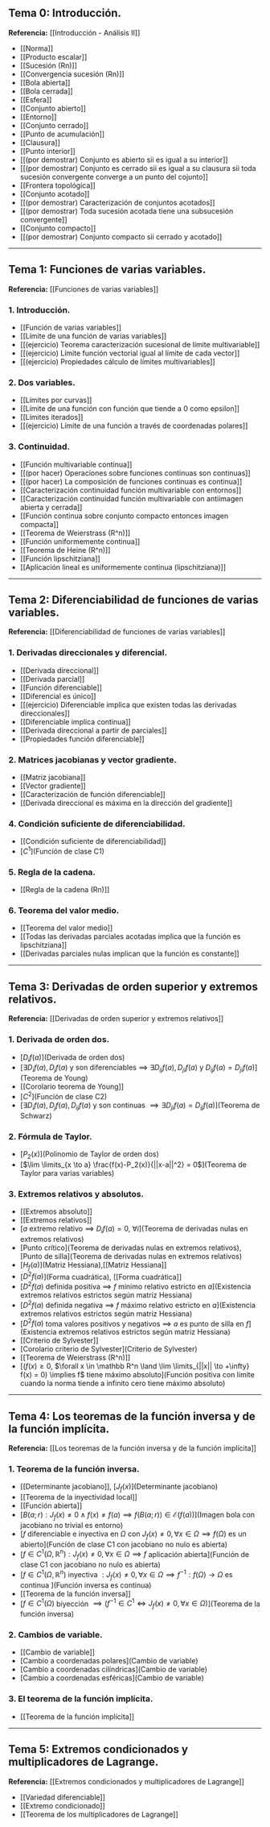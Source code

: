## Tema 0: Introducción.
**Referencia:** [[Introducción - Análisis II]]

- [[Norma]]
- [[Producto escalar]]
- [[Sucesión (Rn)]]
- [[Convergencia sucesión (Rn)]]
- [[Bola abierta]]
- [[Bola cerrada]]
- [[Esfera]]
- [[Conjunto abierto]]
- [[Entorno]]
- [[Conjunto cerrado]]
- [[Punto de acumulación]]
- [[Clausura]]
- [[Punto interior]]
- [[(por demostrar) Conjunto es abierto sii es igual a su interior]]
- [[(por demostrar) Conjunto es cerrado sii es igual a su clausura sii toda sucesión convergente converge a un punto del cojunto]]
- [[Frontera topológica]]
- [[Conjunto acotado]]
- [[(por demostrar) Caracterización de conjuntos acotados]]
- [[(por demostrar) Toda sucesión acotada tiene una subsucesión convergente]]
- [[Conjunto compacto]]
- [[(por demostrar) Conjunto compacto sii cerrado y acotado]]
---
## Tema 1: Funciones de varias variables.
**Referencia:** [[Funciones de varias variables]]
### 1. Introducción.
- [[Función de varias variables]]
- [[Límite de una función de varias variables]]
- [[(ejercicio) Teorema caracterización sucesional de límite multivariable]]
- [[(ejercicio) Límite función vectorial igual al límite de cada vector]]
- [[(ejercicio) Propiedades cálculo de límites multivariables]]
### 2. Dos variables.
- [[Límites por curvas]]
- [[Límite de una función con función que tiende a 0 como epsilon]]
- [[Límites iterados]]
- [[(ejercicio) Límite de una función a través de coordenadas polares]]
### 3. Continuidad.
- [[Función multivariable continua]]
- [[(por hacer) Operaciones sobre funciones continuas son continuas]]
- [[(por hacer) La composición de funciones continuas es continua]]
- [[Caracterización continuidad función multivariable con entornos]]
- [[Caracterización continuidad función multivariable con antiimagen abierta y cerrada]]
- [[Función continua sobre conjunto compacto entonces imagen compacta]]
- [[Teorema de Weierstrass (R^n)]]
- [[Función uniformemente continua]]
- [[Teorema de Heine (R^n)]]
- [[Función lipschitziana]]
- [[Aplicación lineal es uniformemente continua (lipschitziana)]]
--- 
## Tema 2: Diferenciabilidad de funciones de varias variables.
**Referencia:** [[Diferenciabilidad de funciones de varias variables]]
### 1. Derivadas direccionales y diferencial.
- [[Derivada direccional]]
- [[Derivada parcial]]
- [[Función diferenciable]]
- [[Diferencial es único]]
- [[(ejercicio) Diferenciable implica que existen todas las derivadas direccionales]]
- [[Diferenciable implica continua]]
- [[Derivada direccional a partir de parciales]]
- [[Propiedades función diferenciable]]
### 2. Matrices jacobianas y vector gradiente.
- [[Matriz jacobiana]]
- [[Vector gradiente]]
- [[Caracterización de función diferenciable]]
- [[Derivada direccional es máxima en la dirección del gradiente]]
### 4. Condición suficiente de  diferenciabilidad.
- [[Condición suficiente de diferenciabilidad]]
- [$C^1$](Función de clase C1)
### 5. Regla de la cadena.
- [[Regla de la cadena (Rn)]]
### 6. Teorema del valor medio. 
- [[Teorema del valor medio]]
- [[Todas las derivadas parciales acotadas implica que la función es lipschitziana]]
- [[Derivadas parciales nulas implican que la función es constante]]
---
## Tema 3: Derivadas de orden superior y extremos relativos.
**Referencia:** [[Derivadas de orden superior y extremos relativos]]
### 1. Derivada de orden dos.
- [$D_if(a)$](Derivada de orden dos)
- [$\exists D_if(a), D_jf(a)$ y son diferenciables $\implies$ $\exists D_{ij}f(a), D_{ji}f(a)$ y $D_{ij}f(a) = D_{ji}f(a)$](Teorema de Young)
- [[Corolario teorema de Young]]
- [$C^2$](Función de clase C2)
- [$\exists D_if(a), D_jf(a), D_{ij}f(a)$ y son continuas $\implies \exists D_{ji}f(a) = D_{ij}f(a)$](Teorema de Schwarz)
### 2. Fórmula de Taylor.
- [$P_2(x)$](Polinomio de Taylor de orden dos)
- [$\lim \limits_{x \to a} \frac{f(x)-P_2(x)}{||x-a||^2} = 0$](Teorema de Taylor para varias variables)
### 3. Extremos relativos y absolutos.
- [[Extremos absoluto]]
- [[Extremos relativos]]
- [$a$ extremo relativo $\implies$ $D_if(a) = 0$, $\forall i$](Teorema de derivadas nulas en extremos relativos)
- [Punto crítico](Teorema de derivadas nulas en extremos relativos), [Punto de silla](Teorema de derivadas nulas en extremos relativos)
- [$H_f(a)$](Matriz Hessiana),[[Matriz Hessiana]]
- [$D^2f(a)$](Forma cuadrática), [[Forma cuadrática]]
- [$D^2f(a)$ definida positiva $\implies$ $f$ mínimo relativo estricto en $a$](Existencia extremos relativos estrictos según matriz Hessiana)
- [$D^2f(a)$ definida negativa $\implies$ $f$ máximo relativo estricto en $a$](Existencia extremos relativos estrictos según matriz Hessiana)
- [$D^2f(a)$ toma valores positivos y negativos $\implies$ $a$ es punto de silla en $f$](Existencia extremos relativos estrictos según matriz Hessiana)
- [[Criterio de Sylvester]]
- [Corolario criterio de Sylvester](Criterio de Sylvester)
- [[Teorema de Weierstrass (R^n)]]
- [$(f(x) \ge 0$, $\forall x \in \mathbb R^n \land \lim \limits_{||x|| \to +\infty} f(x) = 0) \implies f$ tiene máximo absoluto](Función positiva con límite cuando la norma tiende a infinito cero tiene máximo absoluto)
---
## Tema 4: Los teoremas de la función inversa y de la función implícita. 
**Referencia:** [[Los teoremas de la función inversa y de la función implícita]]
### 1. Teorema de la función inversa.
- [[Determinante jacobiano]], [$J_f(x)$](Determinante jacobiano)
- [[Teorema de la inyectividad local]]
- [[Función abierta]]
- [$B(a; r) : J_f(x) \neq 0 \land f(x) \neq f(a) \implies f(B(a;r)) \in \mathcal E(f(a))$](Imagen bola con jacobiano no trivial es entorno)
- [$f$ diferenciable e inyectiva en $\Omega$ con $J_f(x) \neq 0, \forall x \in \Omega \implies f(\Omega)$ es un abierto](Función de clase C1 con jacobiano no nulo es abierta)
- [$f \in C^1(\Omega, \mathbb R^n) : J_f(x) \neq 0, \forall x \in \Omega \implies f$ aplicación abierta](Función de clase C1 con jacobiano no nulo es abierta)
- [$f \in C^1(\Omega, \mathbb R^n)$ inyectiva $: J_f(x) \neq 0, \forall x \in \Omega \implies f^{-1}: f(\Omega) \to \Omega$ es continua ](Función inversa es continua)
- [[Teorema de la función inversa]]
- [$f \in C^1(\Omega)$ biyección $\implies (f^{-1} \in C^1 \iff J_f(x) \neq 0, \forall x \in \Omega)$](Teorema de la función inversa)
### 2. Cambios de variable.
- [[Cambio de variable]]
- [Cambio a coordenadas polares](Cambio de variable)
- [Cambio a coordenadas cilíndricas](Cambio de variable)
- [Cambio a coordenadas esféricas](Cambio de variable)
### 3. El teorema de la función implícita.
- [[Teorema de la función implícita]]
---
## Tema 5: Extremos condicionados y multiplicadores de Lagrange.
**Referencia:** [[Extremos condicionados y multiplicadores de Lagrange]]

- [[Variedad diferenciable]]
- [[Extremo condicionado]]
- [[Teorema de los multiplicadores de Lagrange]]
